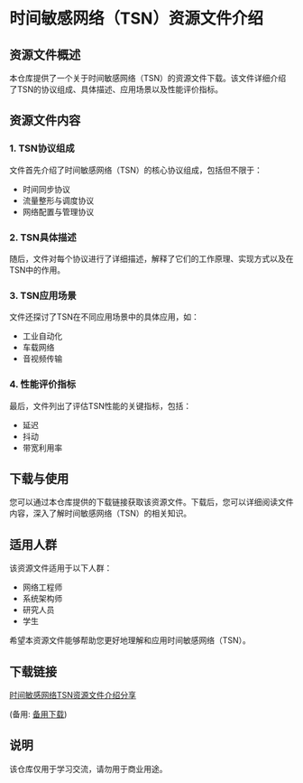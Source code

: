 # 时间敏感网络（TSN）资源文件介绍

## 资源文件概述

本仓库提供了一个关于时间敏感网络（TSN）的资源文件下载。该文件详细介绍了TSN的协议组成、具体描述、应用场景以及性能评价指标。

## 资源文件内容

### 1. TSN协议组成

文件首先介绍了时间敏感网络（TSN）的核心协议组成，包括但不限于：
- 时间同步协议
- 流量整形与调度协议
- 网络配置与管理协议

### 2. TSN具体描述

随后，文件对每个协议进行了详细描述，解释了它们的工作原理、实现方式以及在TSN中的作用。

### 3. TSN应用场景

文件还探讨了TSN在不同应用场景中的具体应用，如：
- 工业自动化
- 车载网络
- 音视频传输

### 4. 性能评价指标

最后，文件列出了评估TSN性能的关键指标，包括：
- 延迟
- 抖动
- 带宽利用率

## 下载与使用

您可以通过本仓库提供的下载链接获取该资源文件。下载后，您可以详细阅读文件内容，深入了解时间敏感网络（TSN）的相关知识。

## 适用人群

该资源文件适用于以下人群：
- 网络工程师
- 系统架构师
- 研究人员
- 学生

希望本资源文件能够帮助您更好地理解和应用时间敏感网络（TSN）。

## 下载链接
[时间敏感网络TSN资源文件介绍分享](https://pan.quark.cn/s/51d929dcab2c) 

(备用: [备用下载](https://pan.baidu.com/s/15YYcdbeG8SVgRyHb_qr5AQ?pwd=1234))

## 说明

该仓库仅用于学习交流，请勿用于商业用途。
